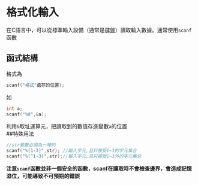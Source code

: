 # 格式化輸入  
在C語言中，可以從標準輸入設備（通常是鍵盤）讀取輸入數據。通常使用`scanf`函數  
## 函式結構
格式為
```c
scanf("格式"處存的位置);
```
如
```c
int a;
scanf("%d",&a);
```
利用`&`取址運算元，把讀取到的數值存進變數`a`的位置  
##特殊用法
```C
//str變數必須為一陣列
scanf("%[1-3]",str); //輸入字元,且只接受1~3的字元集合
scanf("%[^1-3]",str);//輸入字元,且只接受1~3外的字元集合
```
**注意`scanf`函數並非一個安全的函數，scanf在讀取時不會檢查邊界，會造成記憶溢位，可能導致不可預期的錯誤**
